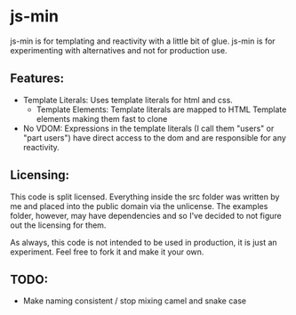 # js-min
js-min is for templating and reactivity with a little bit of glue.  js-min is for experimenting with alternatives and not for production use.  

## Features:
- Template Literals: Uses template literals for html and css.
  - Template Elements: Template literals are mapped to HTML Template elements making them fast to clone
- No VDOM: Expressions in the template literals (I call them "users" or "part users") have direct access to the dom and are responsible for any reactivity.

## Licensing:
This code is split licensed.  Everything inside the src folder was written by me and placed into the public domain via the unlicense.  The examples folder, however, may have dependencies and so I've decided to not figure out the licensing for them.

As always, this code is not intended to be used in production, it is just an experiment.  Feel free to fork it and make it your own.

## TODO:
* Make naming consistent / stop mixing camel and snake case